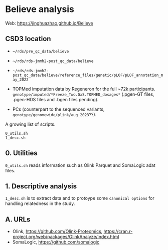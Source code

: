 # Believe analysis

Web: <https://jinghuazhao.github.io/Believe>

## CSD3 location

- `~/rds/pre_qc_data/believe`
- `~/rds/rds-jmmh2-post_qc_data/believe`
- `~/rds/rds-jmmh2-post_qc_data/believe/reference_files/genetic/pLOF/pLOF_annotation_may_2022`

- TOPMed imputation data by Regeneron for the full ~72k participants. `genotype/imputed/*Freeze_Two.GxS.TOPMED_dosages*` (.pgen-GT files, .pgen-HDS files and .bgen files pending).
- PCs (counterpart to the sequenced variants, `genotype/genomewide/plink/aug_2023`??).

A growing list of scripts.

```
0_utils.sh
1_desc.sh
```

## 0. Utilities

`0_utils.sh` reads information such as Olink Parquet and SomaLogic adat files.

## 1. Descriptive analysis

`1_desc.sh` is to extract data and to protoype some `canonical options` for handling relatedness in the study.

## A. URLs

- Olink, <https://github.com/Olink-Proteomics>, <https://cran.r-project.org/web/packages/OlinkAnalyze/index.html>
- SomaLogic, <https://github.com/somalogic>
